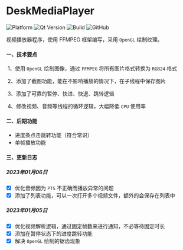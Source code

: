# DeskMediaPlayer

![Platform](https://img.shields.io/badge/paltform-Win10--64-brightgreen)
![Qt Version](https://img.shields.io/badge/IDE_Qt_5.15.2-yellowgreen)
![Build](https://img.shields.io/badge/build-MSVC_2019_x64-blue)
![GitHub](https://img.shields.io/github/license/Mtr1994/DeskMediaPlayer)

  视频播放器程序，使用 FFMPEG 框架编写，采用 `OpenGL` 绘制纹理。

#### 一、技术要点

​	1、使用 `OpenGL` 绘制图像，通过 `FFMPEG` 将所有图片格式转换为 `RGB24` 格式

​	2、添加了截图功能，能在不影响播放的情况下，在子线程中保存图片

​	3、添加了可靠的暂停、快进、快退、跳转逻辑

​	4、修改视频、音频等线程的循环逻辑，大幅降低 `CPU` 使用率

#### 二、后期功能

* 进度条点击跳转功能（符合常识）
* 单帧播放功能

#### 三、更新日志

##### 2023年01月06日

- [x] 优化音频因为 `PTS` 不正确而播放异常的问题
- [x] 添加了列表功能，可以一次打开多个视频文件，额外的会保存在列表中

##### 2023年01月05日

- [x] 优化视频解析逻辑，通过固定帧数来进行通知，不必等待固定时长
- [x] 添加在暂停状态下的进度跳转功能
- [x] 解决 `OpenGL` 绘制的锯齿现象
